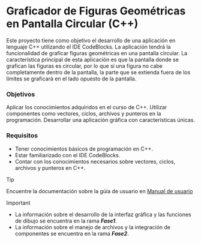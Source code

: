 # Graficador de Figuras Geométricas en Pantalla Circular (C++)

Este proyecto tiene como objetivo el desarrollo de una aplicación en lenguaje C++ utilizando el IDE CodeBlocks. La aplicación tendrá la funcionalidad de graficar figuras geométricas en una pantalla circular. La característica principal de esta aplicación es que la pantalla donde se grafican las figuras es circular, por lo que si una figura no cabe completamente dentro de la pantalla, la parte que se extienda fuera de los límites se graficará en el lado opuesto de la pantalla.

### Objetivos
Aplicar los conocimientos adquiridos en el curso de C++.
Utilizar componentes como vectores, ciclos, archivos y punteros en la programación.
Desarrollar una aplicación gráfica con características únicas.

### Requisitos
- Tener conocimientos básicos de programación en C++.
- Estar familiarizado con el IDE CodeBlocks.
- Contar con los conocimientos necesarios sobre vectores, ciclos, archivos y punteros en C++.

> [!TIP]
> Encuentre la documentación sobre la gúía de usuario en [Manual de usuario](documentacion/ManualUsuario.md)

> [!IMPORTANT]
> - La información sobre el desarrollo de la interfaz gráfica y las funciones de dibujo se encuentra en la rama ***Fase1***.
> - La información sobre el manejo de archivos y la integración de componentes se encuentra en la rama ***Fase2***.
